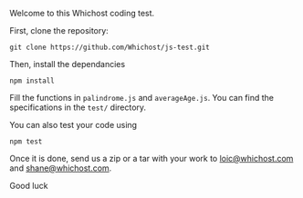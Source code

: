 Welcome to this Whichost coding test.

First, clone the repository: 

    git clone https://github.com/Whichost/js-test.git

Then, install the dependancies

    npm install

Fill the functions in `palindrome.js` and `averageAge.js`. You can find the specifications in the `test/` directory.

You can also test your code using

    npm test

Once it is done, send us a zip or a tar with your work to loic@whichost.com and shane@whichost.com.

Good luck

